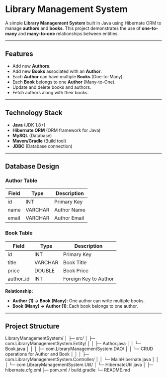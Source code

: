 # Library Management System

A simple **Library Management System** built in Java using Hibernate ORM to manage **authors** and **books**. This project demonstrates the use of **one-to-many** and **many-to-one** relationships between entities.

---

## Features

- Add new **Authors**.
- Add new **Books** associated with an **Author**.
- Each **Author** can have multiple **Books** (One-to-Many).
- Each **Book** belongs to one **Author** (Many-to-One).
- Update and delete books and authors.
- Fetch authors along with their books.

---

## Technology Stack

- **Java** (JDK 1.8+)
- **Hibernate ORM** (ORM framework for Java)
- **MySQL** (Database)
- **Maven/Gradle** (Build tool)
- **JDBC** (Database connection)

---

## Database Design

### Author Table

| Field      | Type        | Description           |
|------------|------------|---------------------|
| id         | INT        | Primary Key         |
| name       | VARCHAR    | Author Name         |
| email      | VARCHAR    | Author Email        |

### Book Table

| Field      | Type        | Description           |
|------------|------------|---------------------|
| id         | INT        | Primary Key         |
| title      | VARCHAR    | Book Title          |
| price      | DOUBLE     | Book Price          |
| author_id  | INT        | Foreign Key to Author|

**Relationship:**

- **Author (1) → Book (Many)**: One author can write multiple books.
- **Book (Many) → Author (1)**: Each book belongs to one author.

---

## Project Structure

LibraryManagementSystem/
│
├─ src/
│ ├─ com.LibraryManagementSystem.Entity/
│ │ ├─ Author.java
│ │ └─ Book.java
│ │
│ ├─ com.LibraryManagementSystem.DAO/
│ │ └─ CRUD operations for Author and Book
│ │
│ ├─ com.LibraryManagementSystem.Controller/
│ │ └─ MainHibernate.java
│ │
│ └─ com.LibraryManagementSystem.Util/
│ └─ HibernateUtil.java
│
├─ hibernate.cfg.xml
├─ pom.xml / build.gradle
└─ README.md
